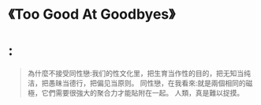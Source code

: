 # 《Too Good At Goodbyes》
# :  
>為什麼不接受同性戀:我们的性文化里，把生育当作性的目的，把无知当纯洁，把愚昧当德行，把偏见当原则。
>同性戀，在我看來:就是兩個相同的磁極，它們需要很強大的聚合力才能貼附在一起。
>人類，真是難以捉摸。
